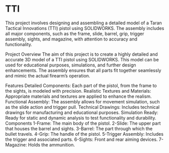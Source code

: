 # TTI

This project involves designing and assembling a detailed model of a Taran Tactical Innovations (TTI) pistol using SOLIDWORKS. The assembly includes all major components, such as the frame, slide, barrel, grip, trigger assembly, sights, and magazine, with attention to accuracy and functionality.

Project Overview
The aim of this project is to create a highly detailed and accurate 3D model of a TTI pistol using SOLIDWORKS. This model can be used for educational purposes, simulations, and further design enhancements. The assembly ensures that all parts fit together seamlessly and mimic the actual firearm’s operation.

Features
Detailed Components: Each part of the pistol, from the frame to the sights, is modeled with precision.
Realistic Textures and Materials: Appropriate materials and textures are applied to enhance the realism.
Functional Assembly: The assembly allows for movement simulation, such as the slide action and trigger pull.
Technical Drawings: Includes technical drawings for manufacturing and educational purposes.
Simulation Ready: Ready for static and dynamic analysis to test functionality and durability.
Components
1-Frame: The main body of the pistol.
2-Slide: The upper part that houses the barrel and sights.
3-Barrel: The part through which the bullet travels.
4-Grip: The handle of the pistol.
5-Trigger Assembly: Includes the trigger and associated parts.
6-Sights: Front and rear aiming devices.
7-Magazine: Holds the ammunition.
